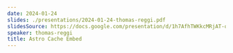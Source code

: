 ```yaml
---
date: 2024-01-24
slides: ./presentations/2024-01-24-thomas-reggi.pdf
slidesSource: https://docs.google.com/presentation/d/1h7AfhTWKkcMRjAT-qbGBBRFl9zyD4IO68uqjf-PoJms/edit?usp=sharing
speaker: thomas-reggi
title: Astro Cache Embed
---
```

